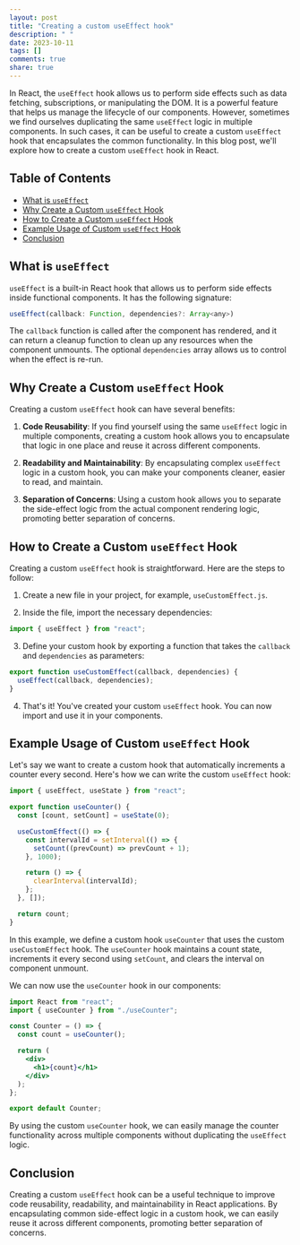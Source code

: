 ```yaml
---
layout: post
title: "Creating a custom useEffect hook"
description: " "
date: 2023-10-11
tags: []
comments: true
share: true
---
```


In React, the `useEffect` hook allows us to perform side effects such as data fetching, subscriptions, or manipulating the DOM. It is a powerful feature that helps us manage the lifecycle of our components. However, sometimes we find ourselves duplicating the same `useEffect` logic in multiple components. In such cases, it can be useful to create a custom `useEffect` hook that encapsulates the common functionality. In this blog post, we'll explore how to create a custom `useEffect` hook in React.

## Table of Contents

- [What is `useEffect`](#what-is-useeffect)
- [Why Create a Custom `useEffect` Hook](#why-create-a-custom-useeffect-hook)
- [How to Create a Custom `useEffect` Hook](#how-to-create-a-custom-useeffect-hook)
- [Example Usage of Custom `useEffect` Hook](#example-usage-of-custom-useeffect-hook)
- [Conclusion](#conclusion)

## What is `useEffect`

`useEffect` is a built-in React hook that allows us to perform side effects inside functional components. It has the following signature:

```jsx
useEffect(callback: Function, dependencies?: Array<any>)
```

The `callback` function is called after the component has rendered, and it can return a cleanup function to clean up any resources when the component unmounts. The optional `dependencies` array allows us to control when the effect is re-run.

## Why Create a Custom `useEffect` Hook

Creating a custom `useEffect` hook can have several benefits:

1. **Code Reusability**: If you find yourself using the same `useEffect` logic in multiple components, creating a custom hook allows you to encapsulate that logic in one place and reuse it across different components.

2. **Readability and Maintainability**: By encapsulating complex `useEffect` logic in a custom hook, you can make your components cleaner, easier to read, and maintain.

3. **Separation of Concerns**: Using a custom hook allows you to separate the side-effect logic from the actual component rendering logic, promoting better separation of concerns.

## How to Create a Custom `useEffect` Hook

Creating a custom `useEffect` hook is straightforward. Here are the steps to follow:

1. Create a new file in your project, for example, `useCustomEffect.js`.

2. Inside the file, import the necessary dependencies:

```jsx
import { useEffect } from "react";
```

3. Define your custom hook by exporting a function that takes the `callback` and `dependencies` as parameters:

```jsx
export function useCustomEffect(callback, dependencies) {
  useEffect(callback, dependencies);
}
```

4. That's it! You've created your custom `useEffect` hook. You can now import and use it in your components.

## Example Usage of Custom `useEffect` Hook

Let's say we want to create a custom hook that automatically increments a counter every second. Here's how we can write the custom `useEffect` hook:

```jsx
import { useEffect, useState } from "react";

export function useCounter() {
  const [count, setCount] = useState(0);

  useCustomEffect(() => {
    const intervalId = setInterval(() => {
      setCount((prevCount) => prevCount + 1);
    }, 1000);

    return () => {
      clearInterval(intervalId);
    };
  }, []);

  return count;
}
```

In this example, we define a custom hook `useCounter` that uses the custom `useCustomEffect` hook. The `useCounter` hook maintains a count state, increments it every second using `setCount`, and clears the interval on component unmount.

We can now use the `useCounter` hook in our components:

```jsx
import React from "react";
import { useCounter } from "./useCounter";

const Counter = () => {
  const count = useCounter();

  return (
    <div>
      <h1>{count}</h1>
    </div>
  );
};

export default Counter;
```

By using the custom `useCounter` hook, we can easily manage the counter functionality across multiple components without duplicating the `useEffect` logic.

## Conclusion

Creating a custom `useEffect` hook can be a useful technique to improve code reusability, readability, and maintainability in React applications. By encapsulating common side-effect logic in a custom hook, we can easily reuse it across different components, promoting better separation of concerns.